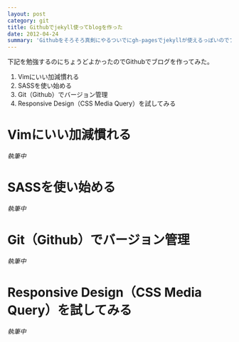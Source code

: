 ```yaml
---
layout: post
category: git
title: Githubでjekyll使ってblogを作った
date: 2012-04-24
summary: 'Githubをそろそろ真剣にやるついでにgh-pagesでjekyllが使えるっぽいのでブログを作ってみた。'
---
```


下記を勉強するのにちょうどよかったのでGithubでブログを作ってみた。

1. Vimにいい加減慣れる
2. SASSを使い始める
3. Git（Github）でバージョン管理
4. Responsive Design（CSS Media Query）を試してみる

# Vimにいい加減慣れる

*執筆中*

# SASSを使い始める

*執筆中*

# Git（Github）でバージョン管理

*執筆中*

# Responsive Design（CSS Media Query）を試してみる

*執筆中*
